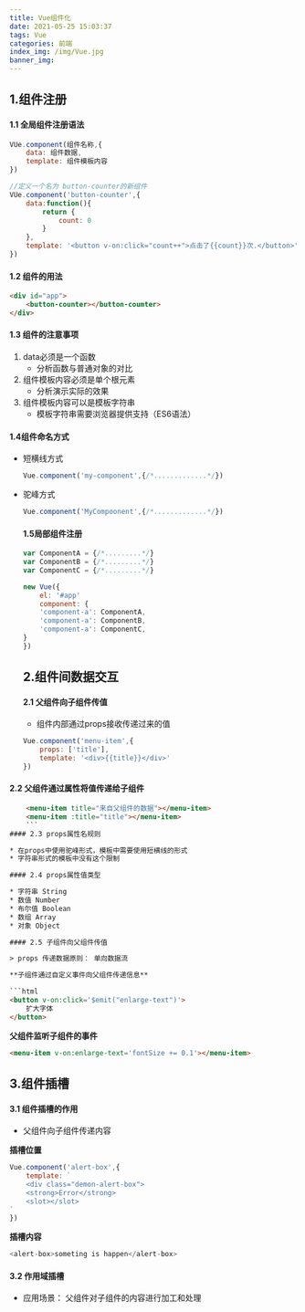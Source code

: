 ```yaml
---
title: Vue组件化
date: 2021-05-25 15:03:37
tags: Vue
categories: 前端
index_img: /img/Vue.jpg
banner_img: 
---
```

## 1.组件注册

#### 1.1 全局组件注册语法

```javascript
VUe.component(组件名称,{
    data: 组件数据,
    template: 组件模板内容
})
```

```javascript
//定义一个名为 button-counter的新组件
VUe.component('button-counter',{
    data:function(){
        return {
			count: 0
        }
    },
    template: '<button v-on:click="count++">点击了{{count}}次.</button>'
})
```

#### 1.2 组件的用法

```html
<div id="app">
    <button-counter></button-coumter>
</div>
```

#### 1.3 组件的注意事项

1. data必须是一个函数
	* 分析函数与普通对象的对比
2. 组件模板内容必须是单个根元素
	* 分析演示实际的效果
3. 组件模板内容可以是模板字符串
	* 模板字符串需要浏览器提供支持（ES6语法）

#### 1.4组件命名方式

* 短横线方式

	```javascript
	Vue.component('my-component',{/*.............*/})
	```

* 驼峰方式

	```javascript
	Vue.component('MyCompoonent',{/*.............*/})
	```

	#### 1.5局部组件注册

	```javascript
	var ComponentA = {/*.........*/}
	var ComponentB = {/*.........*/}
	var ComponentC = {/*.........*/}
	
	new Vue({
		el: '#app'
	    component: {
	    'component-a': ComponentA,
	    'component-a': ComponentB,
	    'component-a': ComponentC,
	}
	})
	```

	## 2.组件间数据交互

	#### 2.1 父组件向子组件传值

	* 组件内部通过props接收传递过来的值

	```javascript
	Vue.component('menu-item',{
	    props: ['title'],
	    template: '<div>{{title}}</div>'
	})
	```

#### 2.2 父组件通过属性将值传递给子组件

```html
	<menu-item title="来自父组件的数据"></menu-item>
	<menu-item :title="title"></menu-item>
    ```
#### 2.3 props属性名规则

* 在props中使用驼峰形式，模板中需要使用短横线的形式
* 字符串形式的模板中没有这个限制

#### 2.4 props属性值类型

* 字符串 String
* 数值 Number
* 布尔值 Boolean
* 数组 Array
* 对象 Object

#### 2.5 子组件向父组件传值

> props 传递数据原则： 单向数据流

**子组件通过自定义事件向父组件传递信息**

```html
<button v-on:click='$emit("enlarge-text")'>
    扩大字体
</button>
```

**父组件监听子组件的事件**

```html
<menu-item v-on:enlarge-text='fontSize += 0.1'></menu-item>
```

## 3.组件插槽

#### 3.1 组件插槽的作用

* 父组件向子组件传递内容

**插槽位置**

```javascript
Vue.component('alert-box',{
	template: `
	<div class="demon-alert-box">
	<strong>Error</strong>
	<slot></slot>
`
})
```

**插槽内容**

```javascript
<alert-box>someting is happen</alert-box>
```

#### 3.2 作用域插槽

* 应用场景： 父组件对子组件的内容进行加工和处理